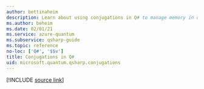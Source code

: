 ```yaml
---
author: bettinaheim
description: Learn about using conjugations in Q# to manage memory in quantum programs.
ms.author: beheim
ms.date: 02/01/21
ms.service: azure-quantum
ms.subservice: qsharp-guide
ms.topic: reference
no-loc: ['Q#', '$$v']
title: Conjugations in Q#
uid: microsoft.quantum.qsharp.conjugations
---
```


<!---
# Conjugations in Q#
-->

[!INCLUDE [source link](~/includes/qsharp-language/Specifications/Language/2_Statements/Conjugations.md)]